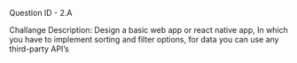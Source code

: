 Question ID - 2.A   

Challange Description: Design a basic web app or react native app, In which you have to implement sorting and filter options, for data you can use any third-party API’s

